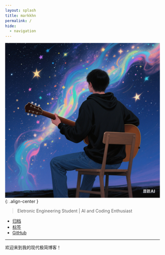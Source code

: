 ```yaml
---
layout: splash
title: markkhn
permalink: /
hide:
  - navigation
---
```


![Profile Photo](/assets/images/Profile_photo.png){: .align-center }

> Eletronic Engineering Student | AI and Coding Enthusiast

- [归档](/_pages/archive.md)
- [标签](/_pages/tags.md)
- [GitHub](https://github.com/markkhn)

---

欢迎来到我的现代极简博客！ 